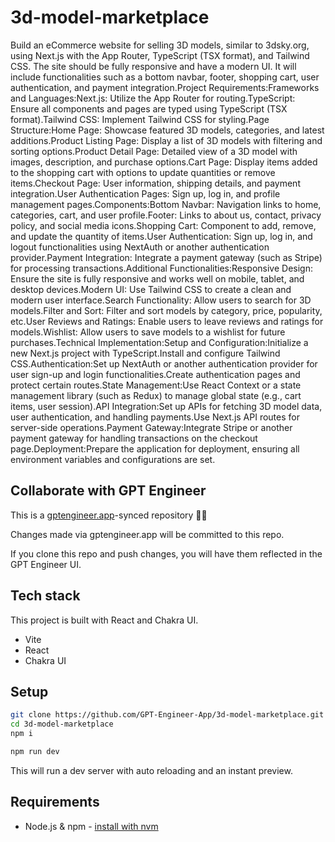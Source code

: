 # 3d-model-marketplace

Build an eCommerce website for selling 3D models, similar to 3dsky.org, using Next.js with the App Router, TypeScript (TSX format), and Tailwind CSS. The site should be fully responsive and have a modern UI. It will include functionalities such as a bottom navbar, footer, shopping cart, user authentication, and payment integration.Project Requirements:Frameworks and Languages:Next.js: Utilize the App Router for routing.TypeScript: Ensure all components and pages are typed using TypeScript (TSX format).Tailwind CSS: Implement Tailwind CSS for styling.Page Structure:Home Page: Showcase featured 3D models, categories, and latest additions.Product Listing Page: Display a list of 3D models with filtering and sorting options.Product Detail Page: Detailed view of a 3D model with images, description, and purchase options.Cart Page: Display items added to the shopping cart with options to update quantities or remove items.Checkout Page: User information, shipping details, and payment integration.User Authentication Pages: Sign up, log in, and profile management pages.Components:Bottom Navbar: Navigation links to home, categories, cart, and user profile.Footer: Links to about us, contact, privacy policy, and social media icons.Shopping Cart: Component to add, remove, and update the quantity of items.User Authentication: Sign up, log in, and logout functionalities using NextAuth or another authentication provider.Payment Integration: Integrate a payment gateway (such as Stripe) for processing transactions.Additional Functionalities:Responsive Design: Ensure the site is fully responsive and works well on mobile, tablet, and desktop devices.Modern UI: Use Tailwind CSS to create a clean and modern user interface.Search Functionality: Allow users to search for 3D models.Filter and Sort: Filter and sort models by category, price, popularity, etc.User Reviews and Ratings: Enable users to leave reviews and ratings for models.Wishlist: Allow users to save models to a wishlist for future purchases.Technical Implementation:Setup and Configuration:Initialize a new Next.js project with TypeScript.Install and configure Tailwind CSS.Authentication:Set up NextAuth or another authentication provider for user sign-up and login functionalities.Create authentication pages and protect certain routes.State Management:Use React Context or a state management library (such as Redux) to manage global state (e.g., cart items, user session).API Integration:Set up APIs for fetching 3D model data, user authentication, and handling payments.Use Next.js API routes for server-side operations.Payment Gateway:Integrate Stripe or another payment gateway for handling transactions on the checkout page.Deployment:Prepare the application for deployment, ensuring all environment variables and configurations are set.

## Collaborate with GPT Engineer

This is a [gptengineer.app](https://gptengineer.app)-synced repository 🌟🤖

Changes made via gptengineer.app will be committed to this repo.

If you clone this repo and push changes, you will have them reflected in the GPT Engineer UI.

## Tech stack

This project is built with React and Chakra UI.

- Vite
- React
- Chakra UI

## Setup

```sh
git clone https://github.com/GPT-Engineer-App/3d-model-marketplace.git
cd 3d-model-marketplace
npm i
```

```sh
npm run dev
```

This will run a dev server with auto reloading and an instant preview.

## Requirements

- Node.js & npm - [install with nvm](https://github.com/nvm-sh/nvm#installing-and-updating)
